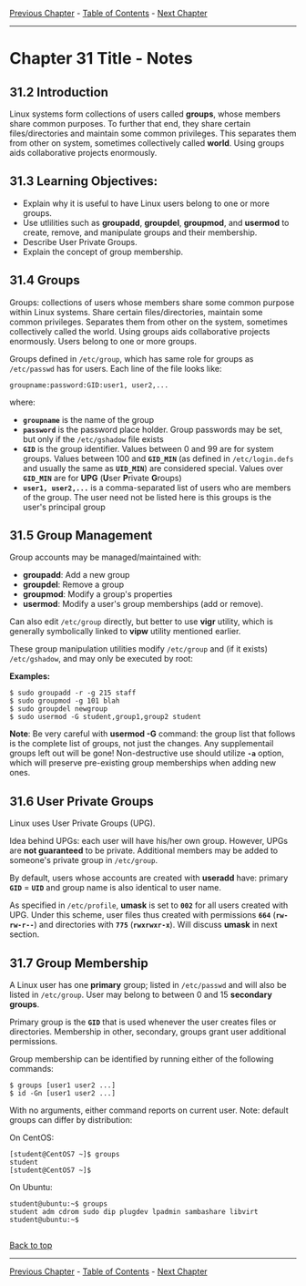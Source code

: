 [Previous Chapter](../Ch30-uam/notes_Ch30.md) - [Table of Contents](../README.md#table-of-contents) - [Next Chapter](../Ch32-fpo/notes_Ch32.md)

---

# Chapter 31 Title - Notes

## 31.2 Introduction
Linux systems form collections of users called **groups**, whose members share common purposes. To further that end, they share certain files/directories and maintain some common privileges. This separates them from other on system, sometimes collectively called **world**. Using groups aids collaborative projects enormously.

## 31.3 Learning Objectives:
- Explain why it is useful to have Linux users belong to one or more groups.
- Use utlilities such as **groupadd**, **groupdel**, **groupmod**, and **usermod** to create, remove, and manipulate groups and their membership.
- Describe User Private Groups.
- Explain the concept of group membership.


## 31.4 Groups
Groups: collections of users whose members share some common purpose within Linux systems. Share certain files/directories, maintain some common privileges. Separates them from other on the system, sometimes collectively called the world. Using groups aids collaborative projects enormously. Users belong to one or more groups.

Groups defined in `/etc/group`, which has same role for groups as `/etc/passwd` has for users. Each line of the file looks like:
```shell
groupname:password:GID:user1, user2,...
```
where:
- **`groupname`** is the name of the group
- **`password`** is the password place holder. Group passwords may be set, but only if the `/etc/gshadow` file exists
- **`GID`** is the group identifier. Values between 0 and 99 are for system groups. Values between 100 and **`GID_MIN`** (as defined in `/etc/login.defs` and usually the same as **`UID_MIN`**) are considered special. Values over **`GID_MIN`** are for **UPG** (<strong>U</strong>ser <strong>P</strong>rivate <strong>G</strong>roups)
- **`user1, user2,...`** is a comma-separated list of users who are members of the group. The user need not be listed here is this groups is the user's principal group


## 31.5 Group Management
Group accounts may be managed/maintained with:
- **groupadd**: Add a new group
- **groupdel**: Remove a group
- **groupmod**: Modify a group's properties
- **usermod**: Modify a user's group memberships (add or remove).

Can also edit `/etc/group` directly, but better to use **vigr** utility, which is generally symbolically linked to **vipw** utility mentioned earlier.

These group manipulation utilities modify `/etc/group` and (if it exists) `/etc/gshadow`, and may only be executed by root:

**Examples:**
```shell
$ sudo groupadd -r -g 215 staff
$ sudo groupmod -g 101 blah
$ sudo groupdel newgroup
$ sudo usermod -G student,group1,group2 student
```
**Note**: Be very careful with **usermod -G** command: the group list that follows is the complete list of groups, not just the changes. Any supplementail groups left out will be gone! Non-destructive use should utilize **`-a`** option, which will preserve pre-existing group memberships when adding new ones.

## 31.6 User Private Groups
Linux uses User Private Groups (UPG).

Idea behind UPGs: each user will have his/her own group. However, UPGs are **not guaranteed** to be private. Additional members may be added to someone's private group in `/etc/group`.

By default, users whose accounts are created with **useradd** have: primary **`GID`** = **`UID`** and group name is also identical to user name.

As specified in `/etc/profile`, **umask** is set to **`002`** for all users created with UPG. Under this scheme, user files thus created with permissions **`664`** (**`rw-rw-r--`**) and directories with **`775`** (**`rwxrwxr-x`**). Will discuss **umask** in next section.


## 31.7 Group Membership
A Linux user has one **primary** group; listed in `/etc/passwd` and will also be listed in `/etc/group`. User may belong to between 0 and 15 **secondary groups**.

Primary group is the **`GID`** that is used whenever the user creates files or directories. Membership in other, secondary, groups grant user additional permissions.

Group membership can be identified by running either of the following commands:
```shell
$ groups [user1 user2 ...]
$ id -Gn [user1 user2 ...]
```
With no arguments, either command reports on current user. Note: default groups can differ by distribution:

On CentOS:
```shell
[student@CentOS7 ~]$ groups
student
[student@CentOS7 ~]$
```

On Ubuntu:
```shell
student@ubuntu:~$ groups
student adm cdrom sudo dip plugdev lpadmin sambashare libvirt
student@ubuntu:~$
```





##

[Back to top](#)

---

[Previous Chapter](../Ch30-uam/notes_Ch30.md) - [Table of Contents](../README.md#table-of-contents) - [Next Chapter](../Ch32-fpo/notes_Ch32.md)
